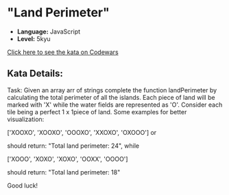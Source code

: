 # "Land Perimeter"

* **Language:** JavaScript
* **Level:**    5kyu

[Click here to see the kata on Codewars](https://www.codewars.com/kata/5839c48f0cf94640a20001d3/train/javascript)

## Kata Details:

Task:
Given an array arr of strings complete the function landPerimeter by calculating the total perimeter of all the islands. Each piece of land will be marked with 'X' while the water fields are represented as 'O'. Consider each tile being a perfect 1 x 1piece of land. Some examples for better visualization:

['XOOXO',
 'XOOXO',
 'OOOXO',
 'XXOXO',
 'OXOOO']
or 

 
should return: "Total land perimeter: 24", 
while


['XOOO',
 'XOXO',
 'XOXO',
 'OOXX',
 'OOOO']


should return: "Total land perimeter: 18"

Good luck!